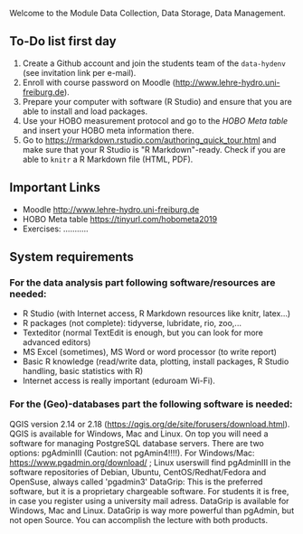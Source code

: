 Welcome to the Module Data Collection, Data Storage, Data Management.

## To-Do list first day
1. Create a Github account and join the students team of the `data-hydenv` (see invitation link per e-mail).
2. Enroll with course password on Moodle (http://www.lehre-hydro.uni-freiburg.de).
3. Prepare your computer with software (R Studio) and ensure that you are able to install and load packages.
4. Use your HOBO measurement protocol and go to the _HOBO Meta table_ and insert your HOBO meta information there.
5. Go to https://rmarkdown.rstudio.com/authoring_quick_tour.html and make sure that your R Studio is "R Markdown"-ready. Check if you are able to `knitr` a R Markdown file (HTML, PDF).

## Important Links

- Moodle http://www.lehre-hydro.uni-freiburg.de
- HOBO Meta table https://tinyurl.com/hobometa2019
- Exercises: ...........

## System requirements

### For the data analysis part following software/resources are needed:

- R Studio (with Internet access, R Markdown resources like knitr, latex...)
- R packages (not complete): tidyverse, lubridate, rio, zoo,...
- Texteditor (normal TextEdit is enough, but you can look for more advanced editors)
- MS Excel (sometimes), MS Word or word processor (to write report)
- Basic R knowledge (read/write data, plotting, install packages, R Studio handling, basic statistics with R)
- Internet access is really important (eduroam Wi-Fi).

### For the (Geo)-databases part the following software is needed:

QGIS version 2.14 or 2.18 (https://qgis.org/de/site/forusers/download.html). QGIS is available for Windows, Mac and Linux.
On top you will need a software for managing PostgreSQL database servers. There are two options:
pgAdminIII (Caution: not pgAmin4!!!!). For Windows/Mac: https://www.pgadmin.org/download/ ; Linux userswill find pgAdminIII in the software repositories of Debian, Ubuntu, CentOS/Redhat/Fedora and OpenSuse, always called 'pgadmin3'
DataGrip: This is the preferred software, but it is a proprietary chargeable software. For students it is free, in case you register using a university mail adress. DataGrip is available for Windows, Mac and Linux. 
DataGrip is way more powerful than pgAdmin, but not open Source. You can accomplish the lecture with both products.


